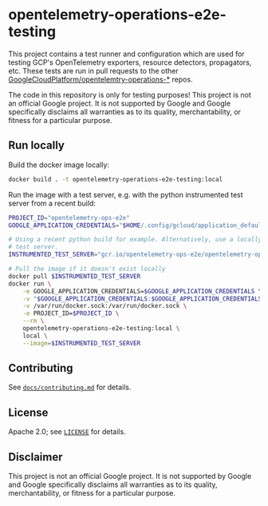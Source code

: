 # opentelemetry-operations-e2e-testing

This project contains a test runner and configuration which are used for testing
GCP's OpenTelemetry exporters, resource detectors, propagators, etc. These tests
are run in pull requests to the other
[GoogleCloudPlatform/opentelemtry-operations-*](https://github.com/GoogleCloudPlatform/?q=opentelemetry-operations-&type=&language=&sort=)
repos.

The code in this repository is only for testing purposes! This project is not an
official Google project. It is not supported by Google and Google specifically
disclaims all warranties as to its quality, merchantability, or fitness for a
particular purpose.

## Run locally

Build the docker image locally:

```bash
docker build . -t opentelemetry-operations-e2e-testing:local
```

Run the image with a test server, e.g. with the python instrumented test server
from a recent build:

```bash
PROJECT_ID="opentelemetry-ops-e2e"
GOOGLE_APPLICATION_CREDENTIALS="$HOME/.config/gcloud/application_default_credentials.json"

# Using a recent python build for example. Alternatively, use a locally built
# test server.
INSTRUMENTED_TEST_SERVER="gcr.io/opentelemetry-ops-e2e/opentelemetry-operations-python-e2e-test-server:45ccd1d"

# Pull the image if it doesn't exist locally
docker pull $INSTRUMENTED_TEST_SERVER
docker run \
    -e GOOGLE_APPLICATION_CREDENTIALS=$GOOGLE_APPLICATION_CREDENTIALS \
    -v "$GOOGLE_APPLICATION_CREDENTIALS:$GOOGLE_APPLICATION_CREDENTIALS:ro" \
    -v /var/run/docker.sock:/var/run/docker.sock \
    -e PROJECT_ID=$PROJECT_ID \
    --rm \
    opentelemetry-operations-e2e-testing:local \
    local \
    --image=$INSTRUMENTED_TEST_SERVER
```

## Contributing

See [`docs/contributing.md`](docs/contributing.md) for details.

## License

Apache 2.0; see [`LICENSE`](LICENSE) for details.

## Disclaimer

This project is not an official Google project. It is not supported by
Google and Google specifically disclaims all warranties as to its quality,
merchantability, or fitness for a particular purpose.

